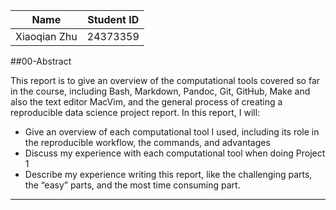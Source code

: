 Name  | Student ID
------------- | -------------
Xiaoqian Zhu  | 24373359


##00-Abstract  


This report is to give an overview of the computational tools covered so far in the course, including Bash, Markdown, Pandoc, Git, GitHub, Make and also the text editor MacVim, and the general process of creating a reproducible data science project report. In this report, I will:
- Give an overview of each computational tool I used, including its role in the reproducible workflow, the commands, and advantages
- Discuss my experience with each computational tool when doing Project 1
- Describe my experience writing this report, like the challenging parts, the “easy” parts, and the most time consuming part.

---  
